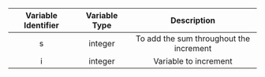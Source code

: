 |Variable Identifier|Variable Type|Description|
|:----:|:----:|:----:|
|s|integer|To add the sum throughout the increment|
|i|integer|Variable to increment|